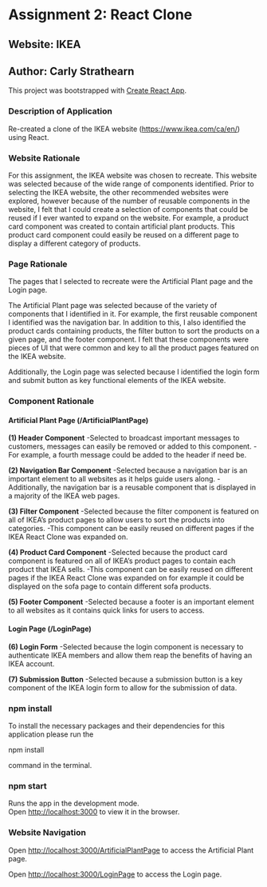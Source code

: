 # Assignment 2: React Clone
## Website: IKEA
## Author: Carly Strathearn 

This project was bootstrapped with [Create React App](https://github.com/facebook/create-react-app).

### Description of Application

Re-created a clone of the IKEA website (https://www.ikea.com/ca/en/) using React.

### Website Rationale

For this assignment, the IKEA website was chosen to recreate. This website was selected because of the wide range of components identified. Prior to selecting the IKEA website, the other recommended websites were explored, however because of the number of reusable components in the website, I felt that I could create a selection of components that could be reused if I ever wanted to expand on the website. For example, a product card component was created to contain artificial plant products. This product card component could easily be reused on a different page to display a different category of products.

### Page Rationale

The pages that I selected to recreate were the Artificial Plant page and the Login page. 

The Artificial Plant page was selected because of the variety of components that I identified in it. For example, the first reusable component I identified was the navigation bar. In addition to this, I also identified the product cards containing products, the filter button to sort the products on a given page, and the footer component. I felt that these components were pieces of UI that were common and key to all the product pages featured on the IKEA website. 

Additionally, the Login page was selected because I identified the login form and submit button as key functional elements of the IKEA website.

### Component Rationale

#### Artificial Plant Page (/ArtificialPlantPage)

  **(1) Header Component** 
        -Selected to broadcast important messages to customers, messages can easily be removed or added to this component.
        -For example, a fourth message could be added to the header if need be.
        
  **(2) Navigation Bar Component**
        -Selected because a navigation bar is an important element to all websites as it helps guide users along.
        -Additionally, the navigation bar is a reusable component that is displayed in a majority of the IKEA web pages.
        
  **(3) Filter Component**
        -Selected because the filter component is featured on all of IKEA’s product pages to allow users to sort the products into categories.
        -This component can be easily reused on different pages if the IKEA React Clone was expanded on.
        
  **(4) Product Card Component**
        -Selected because the product card component is featured on all of IKEA’s product pages to contain each product that IKEA sells.
        -This component can be easily reused on different pages if the IKEA React Clone was expanded on for example it could be displayed on the sofa page to contain different           sofa products.
        
  **(5) Footer Component**
        -Selected because a footer is an important element to all websites as it contains quick links for users to access.
        
#### Login Page (/LoginPage)

  **(6) Login Form**
        -Selected because the login component is necessary to authenticate IKEA members and allow them reap the benefits of having an IKEA account. 
        
  **(7) Submission Button**
        -Selected because a submission button is a key component of the IKEA login form to allow for the submission of data.

### npm install

To install the necessary packages and their dependencies for this application please run the 

npm install

command in the terminal.

### npm start

Runs the app in the development mode.\
Open [http://localhost:3000](http://localhost:3000) to view it in the browser.

### Website Navigation

Open [http://localhost:3000/ArtificialPlantPage](http://localhost:3000/ArtificialPlantPage) to access the Artificial Plant page.

Open [http://localhost:3000/LoginPage](http://localhost:3000/LoginPage) to access the Login page.
